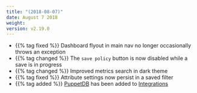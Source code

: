 ```yaml
---
title: "(2018-08-07)"
date: August 7 2018
weight:
version: v2.19.0
---
```


- {{% tag fixed %}} Dashboard flyout in main nav no longer occasionally throws an exception
- {{% tag changed %}} The `save policy` button is now disabled while a save is in progress
- {{% tag changed %}} Improved metrics search in dark theme
- {{% tag fixed %}}  Attribute settings now persist in a saved filter
- {{% tag added %}} [PuppetDB](https://docs.metricly.com/integrations/puppetdb/) has been added to [Integrations](https://docs.metricly.com/integrations/)
